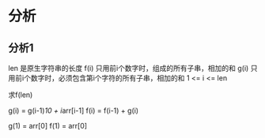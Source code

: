 # 分析

## 分析1
len 是原生字符串的长度
f(i) 只用前i个数字时，组成的所有子串，相加的和
g(i) 只用前i个数字时，必须包含第i个字符的所有子串，相加的和
1 <= i <= len

求f(len) 

g(i) = g(i-1)*10 + i*arr[i-1]
f(i) = f(i-1) + g(i)

g(1) = arr[0]
f(1) = arr[0]
